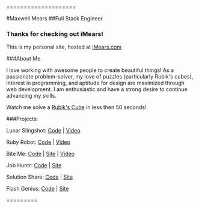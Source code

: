 
====================

#Maxwell Mears
##Full Stack Engineer

### Thanks for checking out iMears!


This is my personal site, hosted at [iMears.com](http://imears.com)


###About Me

I love working with awesome people to create beautiful things! As a passionate problem-solver, my love of puzzles (particularly Rubik's cubes), interest in programming, and aptitude for design are maximized through web development. I am enthusiastic and have a strong desire to continue advancing my skills.

Watch me solve a [Rubik's Cube](https://youtu.be/-K8XaDLmUxU) in less then 50 seconds!

###Projects:

Lunar Slingshot: [Code](https://github.com/iMears/lunar_slingshot) | [Video](http://youtu.be/4hUEbOHJpps)

Ruby Robot: [Code](https://github.com/iMears/ruby-robot) | [Video](http://youtu.be/hjyZFEwoLpo)

Bite Me: [Code](https://github.com/iMears/bite-me) | [Site](http://bite-me.herokuapp.com/) | [Video](https://youtu.be/bGCexMQNw4I)

Job Huntr: [Code](https://github.com/iMears/job_huntr) | [Site](http://jobhuntr.herokuapp.com/)

Solution Share: [Code](https://github.com/iMears/solution_share) | [Site](https://solutionshare.herokuapp.com/)

Flash Genius: [Code](https://github.com/cgardens/flash-genius) | [Site](http://flashgenius.herokuapp.com/)

=========

